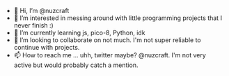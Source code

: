 - 👋 Hi, I’m @nuzcraft
- 👀 I’m interested in messing around with little programming projects that I never finish :)
- 🌱 I’m currently learning js, pico-8, Python, idk
- 💞️ I’m looking to collaborate on not much. I'm not super reliable to continue with projects.
- 📫 How to reach me ... uhh, twitter maybe? @nuzcraft. I'm not very active but would probably catch a mention.

<!---
nuzcraft/nuzcraft is a ✨ special ✨ repository because its `README.md` (this file) appears on your GitHub profile.
You can click the Preview link to take a look at your changes.
--->

